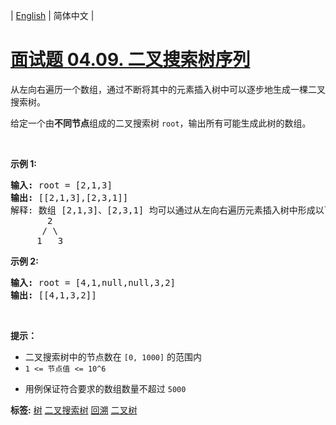 | [English](README_EN.md) | 简体中文 |

# [面试题 04.09. 二叉搜索树序列](https://leetcode-cn.com/problems/bst-sequences-lcci)
<p>从左向右遍历一个数组，通过不断将其中的元素插入树中可以逐步地生成一棵二叉搜索树。</p>

<p>给定一个由<strong>不同节点</strong>组成的二叉搜索树 <code>root</code>，输出所有可能生成此树的数组。</p>

<p>&nbsp;</p>

<p><strong>示例 1:</strong></p>

<pre>
<strong>输入: </strong>root = [2,1,3]
<strong>输出: </strong>[[2,1,3],[2,3,1]]
解释: 数组 [2,1,3]、[2,3,1] 均可以通过从左向右遍历元素插入树中形成以下二叉搜索树
&nbsp;      2 
&nbsp;     / \ 
&nbsp;    1   3
</pre>

<p><meta charset="UTF-8" /></p>

<p><strong>示例</strong><strong>&nbsp;2:</strong></p>

<pre>
<strong>输入: </strong>root = [4,1,null,null,3,2]
<strong>输出: </strong>[[4,1,3,2]]
</pre>

<p>&nbsp;</p>

<p><strong>提示：</strong></p>

<ul>
	<li>二叉搜索树中的节点数在<meta charset="UTF-8" />&nbsp;<code>[0, 1000]</code>&nbsp;的范围内</li>
	<li><code>1 &lt;= 节点值&nbsp;&lt;= 10^6</code></li>
	<li>
	<p>用例保证符合要求的数组数量不超过 <code>5000</code></p>
	</li>
</ul>

**标签:**  [树](https://leetcode-cn.com/tag/tree) [二叉搜索树](https://leetcode-cn.com/tag/binary-search-tree) [回溯](https://leetcode-cn.com/tag/backtracking) [二叉树](https://leetcode-cn.com/tag/binary-tree) 